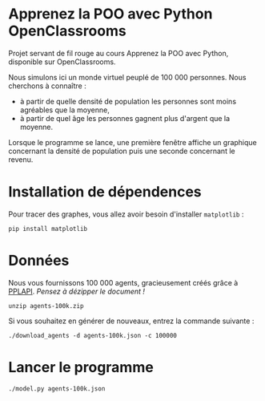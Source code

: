 # Apprenez la POO avec Python OpenClassrooms

Projet servant de fil rouge au cours Apprenez la POO avec Python, disponible sur OpenClassrooms. 

Nous simulons ici un monde virtuel peuplé de 100 000 personnes. Nous cherchons à connaître :
- à partir de quelle densité de population les personnes sont moins agréables que la moyenne,
- à partir de quel âge les personnes gagnent plus d'argent que la moyenne.

Lorsque le programme se lance, une première fenêtre affiche un graphique concernant la densité de population puis une seconde concernant le revenu.

# Installation de dépendences

Pour tracer des graphes, vous allez avoir besoin d'installer `matplotlib` :

    pip install matplotlib

# Données

Nous vous fournissons 100 000 agents, gracieusement créés grâce à [PPLAPI](http://pplapi.com). 
*Pensez à dézipper le document !*

    unzip agents-100k.zip

Si vous souhaitez en générer de nouveaux, entrez la commande suivante :

    ./download_agents -d agents-100k.json -c 100000

# Lancer le programme

    ./model.py agents-100k.json
